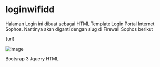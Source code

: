 ﻿# loginwifidd
Halaman Login ini dibuat sebagai HTML Template Login Portal Internet Sophos. Nantinya akan diganti dengan slug di Firewall Sophos berikut

<p><div id=&quot;__loginbox&quot;></div> </div>
<div id=&quot;request-url&quot; style=&quot;display:none;&quot;>{url}</div> 
<script> var redirect_url = document.getElementById(&quot;request-url&quot;).innerHTML; </script></p>

![image](https://github.com/aryasuryawan/loginwifisophosdd/assets/28218735/02ea5f44-30a4-4ade-aa49-a89e4533243c)

Bootsrap 3
Jquery
HTML
